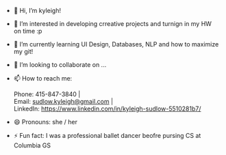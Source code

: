 - 👋 Hi, I’m kyleigh!
- 👀 I’m interested in developing crreative projects and turnign in my HW on time :p 
- 🌱 I’m currently learning UI Design, Databases, NLP and how to maximize my git!
- 💞️ I’m looking to collaborate on ...
- 📫 How to reach me:

  Phone: 415-847-3840  |  
  Email: sudlow.kyleigh@gmail.com  |  
  LinkedIn: https://www.linkedin.com/in/kyleigh-sudlow-5510281b7/
  
- 😄 Pronouns: she / her
- ⚡ Fun fact: I was a professional ballet dancer beofre pursing CS at Columbia GS 
